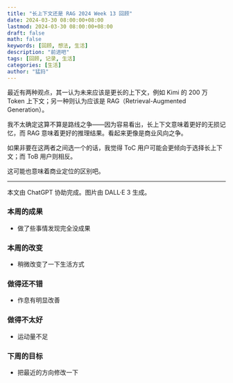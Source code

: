 ```yaml
---
title: "长上下文还是 RAG 2024 Week 13 回顾"
date: 2024-03-30 08:00:00+08:00
lastmod: 2024-03-30 08:00:00+08:00
draft: false
math: false
keywords: [回顾, 想法, 生活]
description: "前进吧"
tags: [回顾, 记录, 生活]
categories: [生活]
author: "猛犸"
---
```


最近有两种观点，其一认为未来应该是更长的上下文，例如 Kimi 的 200 万 Token 上下文；另一种则认为应该是 RAG（Retrieval-Augmented Generation）。

我不太确定这算不算是路线之争——因为容易看出，长上下文意味着更好的无损记忆，而 RAG 意味着更好的推理结果。看起来更像是商业风向之争。

如果非要在这两者之间选一个的话，我觉得 ToC 用户可能会更倾向于选择长上下文；而 ToB 用户则相反。

这可能也意味着商业定位的区别吧。

---

本文由 ChatGPT 协助完成。图片由 DALL·E 3 生成。

### 本周的成果

- 做了些事情发现完全没成果

### 本周的改变

- 稍微改变了一下生活方式

### 做得还不错

- 作息有明显改善

### 做得不太好

- 运动量不足

### 下周的目标

- 把最近的方向修改一下
